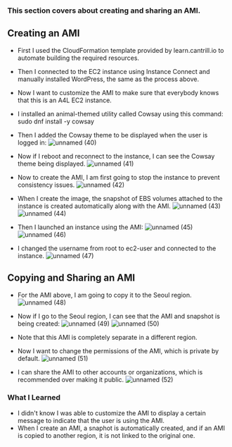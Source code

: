 ### This section covers about creating and sharing an AMI.

## Creating an AMI
* First I used the CloudFormation template provided by learn.cantrill.io to automate building the required resources.
* Then I connected to the EC2 instance using Instance Connect and manually installed WordPress, the same as the process above.

* Now I want to customize the AMI to make sure that everybody knows that this is an A4L EC2 instance.
* I installed an animal-themed utility called Cowsay using this command:  
sudo dnf install -y cowsay

* Then I added the Cowsay theme to be displayed when the user is logged in:
![unnamed (40)](https://github.com/yehjuneheo/AWS_HOL/assets/51499085/cdfed4fd-1c9a-4829-88ee-1ef5d288d812)

* Now if I reboot and reconnect to the instance, I can see the Cowsay theme being displayed.
![unnamed (41)](https://github.com/yehjuneheo/AWS_HOL/assets/51499085/d71b3779-b4d0-4382-b9c9-8880294b6d47)

* Now to create the AMI, I am first going to stop the instance to prevent consistency issues.
![unnamed (42)](https://github.com/yehjuneheo/AWS_HOL/assets/51499085/cf378a0b-dbfe-488e-bca1-92ffe9cbd442)

* When I create the image, the snapshot of EBS volumes attached to the instance is created automatically along with the AMI.
![unnamed (43)](https://github.com/yehjuneheo/AWS_HOL/assets/51499085/db992b75-b40d-4c9b-a67d-d0dcbddb83a2)
![unnamed (44)](https://github.com/yehjuneheo/AWS_HOL/assets/51499085/00adbfc6-69f4-4900-bc0a-e2865f31321b)

* Then I launched an instance using the AMI:
![unnamed (45)](https://github.com/yehjuneheo/AWS_HOL/assets/51499085/fde32d7f-ce28-4618-908f-aba3f4e905a5)
![unnamed (46)](https://github.com/yehjuneheo/AWS_HOL/assets/51499085/1de2cc45-9b86-4ea3-a782-1cb65ab9adeb)

* I changed the username from root to ec2-user and connected to the instance.
![unnamed (47)](https://github.com/yehjuneheo/AWS_HOL/assets/51499085/0cde0d10-b00b-474b-ad1e-033a8613b6aa)


## Copying and Sharing an AMI
* For the AMI above, I am going to copy it to the Seoul region.
![unnamed (48)](https://github.com/yehjuneheo/AWS_HOL/assets/51499085/b35fbdc8-b6d1-40b1-a167-955eda843d01)

* Now if I go to the Seoul region, I can see that the AMI and snapshot is being created:
![unnamed (49)](https://github.com/yehjuneheo/AWS_HOL/assets/51499085/2983c051-bcd0-4e9c-9e43-e92f9d3ef547)
![unnamed (50)](https://github.com/yehjuneheo/AWS_HOL/assets/51499085/63f3edd4-a7c5-458c-87f0-d5fbf0e9ea37)
* Note that this AMI is completely separate in a different region.

* Now I want to change the permissions of the AMI, which is private by default.
![unnamed (51)](https://github.com/yehjuneheo/AWS_HOL/assets/51499085/bb1954d0-2c24-4a1a-8e62-e033134e3c0d)

* I can share the AMI to other accounts or organizations, which is recommended over making it public.
![unnamed (52)](https://github.com/yehjuneheo/AWS_HOL/assets/51499085/36d1c28d-e4ad-4d4a-8139-83a3cd88ff2d)


### What I Learned
* I didn't know I was able to customize the AMI to display a certain message to indicate that the user is using the AMI.
* When I create an AMI, a snaphot is automatically created, and if an AMI is copied to another region, it is not linked to the original one.

